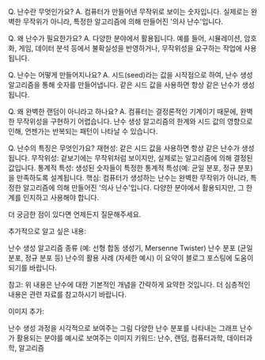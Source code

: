 Q. 난수란 무엇인가요?
A. 컴퓨터가 만들어낸 무작위로 보이는 숫자입니다. 실제로는 완벽한 무작위가 아니라, 특정한 알고리즘에 의해 만들어진 '의사 난수'입니다.

Q. 왜 난수가 필요한가요?
A. 다양한 분야에서 활용됩니다. 예를 들어, 시뮬레이션, 암호화, 게임, 데이터 분석 등에서 불확실성을 반영하거나, 무작위성을 요구하는 작업에 사용됩니다.

Q. 난수는 어떻게 만들어지나요?
A. 시드(seed)라는 값을 시작점으로 하여, 난수 생성 알고리즘을 통해 숫자를 만들어냅니다. 같은 시드 값을 사용하면 항상 같은 난수가 생성됩니다.

Q. 왜 완벽한 랜덤이 아니라고 하나요?
A. 컴퓨터는 결정론적인 기계이기 때문에, 완벽한 무작위성을 구현하기 어렵습니다. 난수 생성 알고리즘의 한계와 시드 값의 영향으로 인해, 언젠가는 반복되는 패턴이 나타날 수 있습니다.

Q. 난수의 특징은 무엇인가요?
재현성: 같은 시드 값을 사용하면 항상 같은 난수가 생성됩니다.
무작위성: 겉보기에는 무작위처럼 보이지만, 실제로는 알고리즘에 의해 결정된 값입니다.
통계적 특성: 생성된 숫자들이 특정한 통계적 특성(예: 균일 분포, 정규 분포)을 만족하도록 설계됩니다.
핵심: 컴퓨터가 생성하는 난수는 완벽한 무작위가 아니라, 특정한 알고리즘에 의해 만들어진 '의사 난수'입니다. 다양한 분야에서 활용되지만, 그 한계를 인지하고 사용해야 합니다.

더 궁금한 점이 있다면 언제든지 질문해주세요.

추가적으로 알고 싶은 내용:

난수 생성 알고리즘 종류 (예: 선형 합동 생성기, Mersenne Twister)
난수 분포 (균일 분포, 정규 분포 등)
난수의 활용 사례 (자세한 예시)
이 요약이 블로그 포스팅에 도움이 되기를 바랍니다.

참고: 위 내용은 난수에 대한 기본적인 개념을 간략하게 요약한 것입니다. 더 심층적인 내용은 관련 자료를 참고하시기 바랍니다.

이미지 추가:

난수 생성 과정을 시각적으로 보여주는 그림
다양한 난수 분포를 나타내는 그래프
난수가 활용되는 분야를 예시로 보여주는 이미지
키워드: 난수, 랜덤, 컴퓨터과학, 데이터과학, 알고리즘
